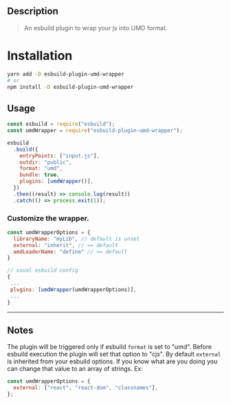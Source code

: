 ## Description

> An esbuild plugin to wrap your js into UMD format.

# Installation

```bash
yarn add -D esbuild-plugin-umd-wrapper
# or
npm install -D esbuild-plugin-umd-wrapper
```

## Usage

```js
const esbuild = require("esbuild");
const umdWrapper = require("esbuild-plugin-umd-wrapper");

esbuild
  .build({
    entryPoints: ["input.js"],
    outdir: "public",
    format: "umd",
    bundle: true,
    plugins: [umdWrapper()],
  })
  .then((result) => console.log(result))
  .catch(() => process.exit(1));
```

### Customize the wrapper.

```js
const umdWrapperOptions = {
  libraryName: "myLib", // default is unset
  external: "inherit", // <= default
  amdLoaderName: "define" // <= default
}

// usual esbuild config
{
 ...
 plugins: [umdWrapper(umdWrapperOptions)],
 ...
}

```

---

## Notes

The plugin will be triggered only if esbuild `format` is set to "umd".
Before esbuild execution the plugin will set that option to "cjs".
By default `external` is inherited from your esbuild options. If you know what are you doing you can change that value to an array of strings. Ex:

```js
const umdWrapperOptions = {
  external: ["react", "react-dom", "classnames"],
};
```
